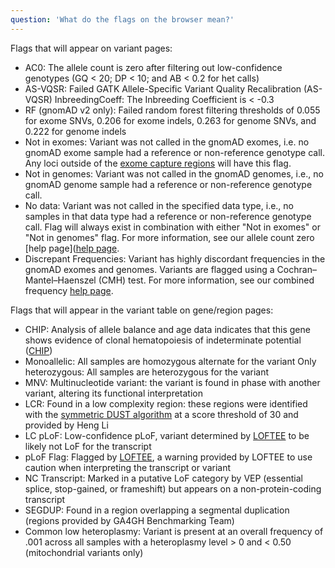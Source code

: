 ```yaml
---
question: 'What do the flags on the browser mean?'
---
```


Flags that will appear on variant pages:

- AC0: The allele count is zero after filtering out low-confidence genotypes (GQ < 20; DP < 10; and AB < 0.2 for het calls)
- AS-VQSR: Failed GATK Allele-Specific Variant Quality Recalibration (AS-VQSR)
  InbreedingCoeff: The Inbreeding Coefficient is < -0.3
- RF (gnomAD v2 only): Failed random forest filtering thresholds of 0.055 for exome SNVs, 0.206 for exome indels, 0.263 for genome SNVs, and 0.222 for genome indels
- Not in exomes: Variant was not called in the gnomAD exomes, i.e. no gnomAD exome sample had a reference or non-reference genotype call. Any loci outside of the [exome capture regions](https://gnomad.broadinstitute.org/help/exome-capture-tech) will have this flag.
- Not in genomes: Variant was not called in the gnomAD genomes, i.e., no gnomAD genome sample had a reference or non-reference genotype call.
- No data: Variant was not called in the specified data type, i.e., no samples in that data type had a reference or non-reference genotype call. Flag will always exist in combination with either "Not in exomes" or "Not in genomes" flag. For more information, see our allele count zero [help page]([help page](https://gnomad.broadinstitute.org/help/allele-count-zero).
- Discrepant Frequencies: Variant has highly discordant frequencies in the gnomAD exomes and genomes. Variants are flagged using a Cochran–Mantel–Haenszel (CMH) test. For more information, see our combined frequency [help page](https://gnomad.broadinstitute.org/help/combined-freq-stats).

Flags that will appear in the variant table on gene/region pages:

- CHIP: Analysis of allele balance and age data indicates that this gene shows evidence of clonal hematopoiesis of indeterminate potential ([CHIP](https://static-content.springer.com/esm/art%3A10.1038%2Fs41586-020-2308-7/MediaObjects/41586_2020_2308_MOESM1_ESM.pdf))
- Monoallelic: All samples are homozygous alternate for the variant
  Only heterozygous: All samples are heterozygous for the variant
- MNV: Multinucleotide variant: the variant is found in phase with another variant, altering its functional interpretation
- LCR: Found in a low complexity region: these regions were identified with the [symmetric DUST algorithm](https://www.ncbi.nlm.nih.gov/pubmed/16796549) at a score threshold of 30 and provided by Heng Li
- LC pLoF: Low-confidence pLoF, variant determined by [LOFTEE](https://github.com/konradjk/loftee) to be likely not LoF for the transcript
- pLoF Flag: Flagged by [LOFTEE](https://github.com/konradjk/loftee), a warning provided by LOFTEE to use caution when interpreting the transcript or variant
- NC Transcript: Marked in a putative LoF category by VEP (essential splice, stop-gained, or frameshift) but appears on a non-protein-coding transcript
- SEGDUP: Found in a region overlapping a segmental duplication (regions provided by GA4GH Benchmarking Team)
- Common low heteroplasmy: Variant is present at an overall frequency of .001 across all samples with a heteroplasmy level > 0 and < 0.50 (mitochondrial variants only)
